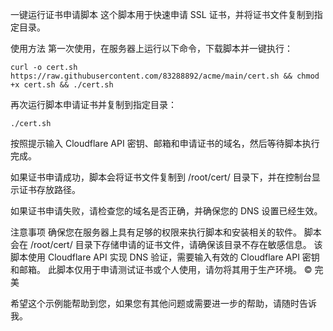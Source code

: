 一键运行证书申请脚本
这个脚本用于快速申请 SSL 证书，并将证书文件复制到指定目录。

使用方法
第一次使用，在服务器上运行以下命令，下载脚本并一键执行：

`curl -o cert.sh https://raw.githubusercontent.com/83288892/acme/main/cert.sh && chmod +x cert.sh && ./cert.sh`

再次运行脚本申请证书并复制到指定目录：

`./cert.sh`


按照提示输入 Cloudflare API 密钥、邮箱和申请证书的域名，然后等待脚本执行完成。

如果证书申请成功，脚本会将证书文件复制到 /root/cert/ 目录下，并在控制台显示证书存放路径。

如果证书申请失败，请检查您的域名是否正确，并确保您的 DNS 设置已经生效。

注意事项
确保您在服务器上具有足够的权限来执行脚本和安装相关的软件。
脚本会在 /root/cert/ 目录下存储申请的证书文件，请确保该目录不存在敏感信息。
该脚本使用 Cloudflare API 实现 DNS 验证，需要输入有效的 Cloudflare API 密钥和邮箱。
此脚本仅用于申请测试证书或个人使用，请勿将其用于生产环境。
© 完美

希望这个示例能帮助到您，如果您有其他问题或需要进一步的帮助，请随时告诉我。
